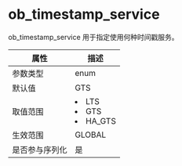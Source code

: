 ob_timestamp_service 
=========================================

ob_timestamp_service 用于指定使用何种时间戳服务。


| **属性**  |                                                                     **描述**                                                                      |
|---------|-------------------------------------------------------------------------------------------------------------------------------------------------|
| 参数类型    | enum                                                                                                                                            |
| 默认值     | GTS                                                                                                                                             |
| 取值范围    | <li> LTS   </li><li> GTS   </li><li> HA_GTS    |
| 生效范围    | GLOBAL                                                                                                                                          |
| 是否参与序列化 | 是                                                                                                                                               |


